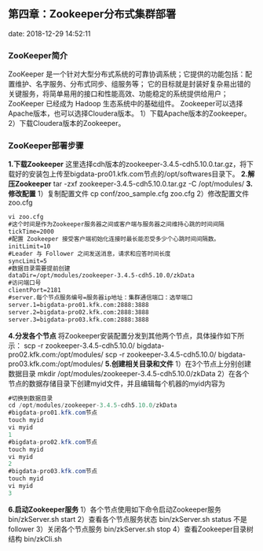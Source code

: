﻿## 第四章：Zookeeper分布式集群部署
date: 2018-12-29 14:52:11


### ZooKeeper简介
ZooKeeper 是一个针对大型分布式系统的可靠协调系统；它提供的功能包括：配置维护、名字服务、分布式同步、组服务等； 它的目标就是封装好复杂易出错的关键服务，将简单易用的接口和性能高效、功能稳定的系统提供给用户； ZooKeeper 已经成为 Hadoop 生态系统中的基础组件。
Zookeeper可以选择Apache版本，也可以选择Cloudera版本。
1）下载Apache版本的Zookeeper。
2）下载Cloudera版本的Zookeeper。

### ZooKeeper部署步骤
**1.下载Zookeeper**
这里选择cdh版本的zookeeper-3.4.5-cdh5.10.0.tar.gz，将下载好的安装包上传至bigdata-pro01.kfk.com节点的/opt/softwares目录下。
**2.解压Zookeeper**
tar -zxf zookeeper-3.4.5-cdh5.10.0.tar.gz -C /opt/modules/
**3.修改配置**
1）复制配置文件
cp conf/zoo_sample.cfg zoo.cfg
2）修改配置文件zoo.cfg
```xml
vi zoo.cfg
#这个时间是作为Zookeeper服务器之间或客户端与服务器之间维持心跳的时间间隔
tickTime=2000
#配置 Zookeeper 接受客户端初始化连接时最长能忍受多少个心跳时间间隔数。
initLimit=10
#Leader 与 Follower 之间发送消息，请求和应答时间长度
syncLimit=5
#数据目录需要提前创建
dataDir=/opt/modules/zookeeper-3.4.5-cdh5.10.0/zkData
#访问端口号
clientPort=2181
#server.每个节点服务编号=服务器ip地址：集群通信端口：选举端口
server.1=bigdata-pro01.kfk.com:2888:3888
server.2=bigdata-pro02.kfk.com:2888:3888
server.3=bigdata-pro03.kfk.com:2888:3888
```
**4.分发各个节点**
将Zookeeper安装配置分发到其他两个节点，具体操作如下所示：
scp -r zookeeper-3.4.5-cdh5.10.0/ bigdata-pro02.kfk.com:/opt/modules/
scp -r zookeeper-3.4.5-cdh5.10.0/ bigdata-pro03.kfk.com:/opt/modules/
**5.创建相关目录和文件**
1）在3个节点上分别创建数据目录
mkdir /opt/modules/zookeeper-3.4.5-cdh5.10.0/zkData
2）在各个节点的数据存储目录下创建myid文件，并且编辑每个机器的myid内容为
```java
#切换到数据目录
cd /opt/modules/zookeeper-3.4.5-cdh5.10.0/zkData
#bigdata-pro01.kfk.com节点
touch myid
vi myid
1
#bigdata-pro02.kfk.com节点
touch myid
vi myid
2
#bigdata-pro03.kfk.com节点
touch myid
vi myid
3
```
**6.启动Zookeeper服务**
1）各个节点使用如下命令启动Zookeeper服务
bin/zkServer.sh start
2）查看各个节点服务状态
bin/zkServer.sh status
不是follower
3）关闭各个节点服务
bin/zkServer.sh stop
4）查看Zookeeper目录树结构
bin/zkCli.sh

